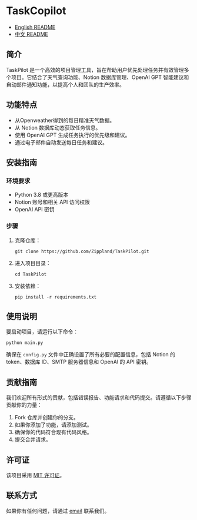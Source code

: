# TaskCopilot

- [English README](README.md)
- [中文 README](README_ZH.md)

## 简介
TaskPilot 是一个高效的项目管理工具，旨在帮助用户优先处理任务并有效管理多个项目。它结合了天气查询功能、Notion 数据库管理、OpenAI GPT 智能建议和自动邮件通知功能，以提高个人和团队的生产效率。

## 功能特点
- 从Openweather得到的每日精准天气数据。
- 从 Notion 数据库动态获取任务信息。
- 使用 OpenAI GPT 生成任务执行的优先级和建议。
- 通过电子邮件自动发送每日任务和建议。

## 安装指南

### 环境要求
- Python 3.8 或更高版本
- Notion 账号和相关 API 访问权限
- OpenAI API 密钥

### 步骤
1. 克隆仓库：
   ```
   git clone https://github.com/Zippland/TaskPilot.git
   ```
2. 进入项目目录：
   ```
   cd TaskPilot
   ```
3. 安装依赖：
   ```
   pip install -r requirements.txt
   ```

## 使用说明
要启动项目，请运行以下命令：
```
python main.py
```
确保在 `config.py` 文件中正确设置了所有必要的配置信息，包括 Notion 的 token、数据库 ID、SMTP 服务器信息和 OpenAI 的 API 密钥。

## 贡献指南
我们欢迎所有形式的贡献，包括错误报告、功能请求和代码提交。请遵循以下步骤贡献你的力量：
1. Fork 仓库并创建你的分支。
2. 如果你添加了功能，请添加测试。
3. 确保你的代码符合现有代码风格。
4. 提交合并请求。

## 许可证
该项目采用 [MIT 许可证](LICENSE)。

## 联系方式
如果你有任何问题，请通过 [email](mailto:your.email@example.com) 联系我们。
